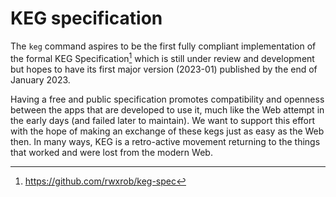 # KEG specification

The `keg` command aspires to be the first fully compliant implementation of the formal KEG Specification[^spec] which is still under review and development but hopes to have its first major version (2023-01) published by the end of January 2023.

Having a free and public specification promotes compatibility and openness between the apps that are developed to use it, much like the Web attempt in the early days (and failed later to maintain). We want to support this effort with the hope of making an exchange of these kegs just as easy as the Web then. In many ways, KEG is a retro-active movement returning to the things that worked and were lost from the modern Web.

[^spec]: https://github.com/rwxrob/keg-spec
